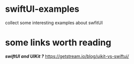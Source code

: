 # swiftUI-examples
collect some interesting examples about swfitUI

# some links worth reading
***swiftUI and UIKit ?***
https://getstream.io/blog/uikit-vs-swiftui/
